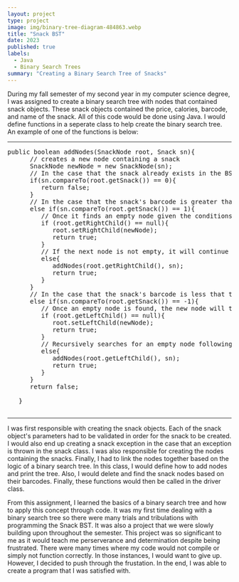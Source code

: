 ```yaml
---
layout: project
type: project
image: img/binary-tree-diagram-484863.webp
title: "Snack BST"
date: 2023
published: true
labels:
  - Java
  - Binary Search Trees
summary: "Creating a Binary Search Tree of Snacks"
---
```




During my fall semester of my second year in my computer science degree, I was assigned to create a binary search tree with nodes that contained snack objects. These snack objects contained the price, calories, barcode, and name of the snack. All of this code would be done using Java. I would define functions in a seperate class to help create the binary search tree. An example of one of the functions is below: 

<hr>

<pre>
public boolean addNodes(SnackNode root, Snack sn){
      // creates a new node containing a snack
      SnackNode newNode = new SnackNode(sn);
      // In the case that the snack already exists in the BST tree
      if(sn.compareTo(root.getSnack()) == 0){
         return false;
      }
      // In the case that the snack's barcode is greater than the parent's
      else if(sn.compareTo(root.getSnack()) == 1){
         // Once it finds an empty node given the conditions, the new node will take the empty spot
         if (root.getRightChild() == null){
            root.setRightChild(newNode);
            return true;
         }
         // If the next node is not empty, it will continue to search for an empty node using recursion
         else{
            addNodes(root.getRightChild(), sn);
            return true;
         }
      }
      // In the case that the snack's barcode is less that the barcode of the snack in the node
      else if(sn.compareTo(root.getSnack()) == -1){
         // Once an empty node is found, the new node will take the empty spot
         if (root.getLeftChild() == null){
            root.setLeftChild(newNode);
            return true;
         }
         // Recursively searches for an empty node following the conditions
         else{
            addNodes(root.getLeftChild(), sn);
            return true;
         }
      }
      return false;
   
   }

</pre>

<hr>

I was first responsible with creating the snack objects. Each of the snack object's parameters had to be validated in order for the snack to be created. I would also end up creating a snack exception in the case that an exception is thrown in the snack class. I was also responsible for creating the nodes containing the snacks. Finally, I had to link the nodes together based on the logic of a binary search tree. In this class, I would define how to add nodes and print the tree. Also, I would delete and find the snack nodes based on their barcodes. Finally, these functions would then be called in the driver class.

From this assignment, I learned the basics of a binary search tree and how to apply this concept through code. It was my first time dealing with a binary search tree so there were many trials and tribulations with programming the Snack BST. It was also a project that we were slowly building upon throughout the semester. This project was so significant to me as it would teach me perserverance and determination despite being frustrated. There were many times where my code would not compile or simply not function correctly. In those instances, I would want to give up. However, I decided to push through the frustation. In the end, I was able to create a program that I was satisfied with.
